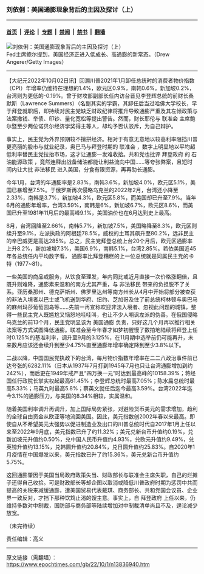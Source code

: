 ### 刘依俐：美国通膨现象背后的主因及探讨（上）

---

#### [首页](../../../..?n13836940) &nbsp;|&nbsp; [评论](../../../../../epoch-comment?n13836940) &nbsp;|&nbsp; [专题](../../../../../epoch-special?n13836940) &nbsp;|&nbsp; [禁闻](../../../../../epoch-news?n13836940) &nbsp;|&nbsp; [禁书](../../../../../books?n13836940) &nbsp;|&nbsp; [翻墙](https://github.com/gfw-breaker/nogfw/blob/master/README.md?n13836940)


<div><img alt="刘依俐：美国通膨现象背后的主因及探讨（上）" class="attachment-djy_600_400 size-djy_600_400 wp-post-image" src="https://i.epochtimes.com/assets/uploads/2022/09/id13832392-576899-600x400.jpg"/>
<div class="caption">
 Fed主席鲍尔提到，美国经济正进入低成长、高通膨的新常态。（Drew Angerer/Getty Images）
</div></div><hr/><div class="post_content" id="artbody" itemprop="articleBody">
 <!-- article content begin -->
 <p>
  【大纪元2022年10月02日讯】回溯川普2021年1月卸任总统时的消费者物价指数（CPI）年增率仍维持在理想的1.4%，欧元区0.9%，南韩0.6%，新加坡0.2%，台湾则为更低的-0.19%。曾于财攻部副部长任内访台晋见李登辉总统的前财长桑默斯（Lawrence Summers）（名副其实的学霸，其卸任后当过哈佛大学校长，早于拜登就职后，即持续对民主党缺乏财政纪律将推升导致通膨严重及其左倾政策与法案撒钱、举债、印钞、量化宽松等提出警告。然而，财长耶伦与
  <ok href="https://www.epochtimes.com/gb/tag/%E8%81%94%E5%87%86%E4%BC%9A.html">
   联准会
  </ok>
  主席鲍尔暨至少两位诺贝尔经济学奖得主等人，却均予否认驳斥，为自己辩护。
 </p>
 <p>
  事实上，民主党为外界预期较不擅拼经济。相对于有意无意地以较高利率阻挡川普更亮丽的股市与就业纪录，奥巴马与拜登时期的
  <ok href="https://www.epochtimes.com/gb/tag/%E8%81%94%E5%87%86%E4%BC%9A.html">
   联准会
  </ok>
  ，数字上明显地以平均超低利率替民主党拉抬市场，这才让通膨一发难收拾。共和党也批评
  <ok href="https://www.epochtimes.com/gb/tag/%E6%8B%9C%E7%99%BB%E6%94%BF%E5%BA%9C.html">
   拜登政府
  </ok>
  的
  <ok href="https://www.epochtimes.com/gb/tag/%E7%9F%B3%E6%B2%B9%E8%83%BD%E6%BA%90%E6%94%BF%E7%AD%96.html">
   石油能源政策
  </ok>
  ，竟然连释出战备储油都能让利益流向中国……等夸张弊案，且短时间内让大批
  <ok href="https://www.epochtimes.com/gb/tag/%E9%9D%9E%E6%B3%95%E7%A7%BB%E6%B0%91.html">
   非法移民
  </ok>
  进入美国，分食有限资源，再再助长通膨。
 </p>
 <p>
  今年1月，台湾的年通膨率是2.83%，南韩3.6%，新加坡4.0%，欧元区5.1%，美国已暴增至7.5%。于俄罗斯再次侵略乌克兰的2022年2月，台湾还小降至2.33%，南韩是3.7%，新加坡4.3%，欧元区5.8%，而美国却已升至7.9%。当年6月的通膨年增率，台湾3.59%，南韩是6%，新加坡6.7%，欧元区8.6%，而美国已升至1981年11月后的最高峰9.1%，美国油价也在6月达到史上最高。
 </p>
 <p>
  8月，台湾回降至2.66%，南韩5.7%，新加坡7.5%，美国略降至8.3%，欧元区则续升至9.1%，左派执政的阿根廷78.5%，威权的土耳其飙升至80.2%，远非民主的辛巴威更是高达285%。总之，民主党拜登总统上台20个月后，欧元区通膨率上升8.2%，新加坡增7.3%，美国6.9%，南韩5.1%，台湾2.85%。若依美国近45年各总统任内平均数字看， 通膨率比拜登糟糕的上一位总统就是同属民主党的卡特（1977~81）。
 </p>
 <p>
  一些美国的商品或服务，从饮食至理发，年内同比或近月直接一次价格涨翻倍，且既升则难降，通膨素来温和的南方尤其严重，与
  <ok href="https://www.epochtimes.com/gb/tag/%E9%9D%9E%E6%B3%95%E7%A7%BB%E6%B0%91.html">
   非法移民
  </ok>
  带来的负担脱不了关系。亚历桑那州、德克萨斯州、佛罗里达州等南方州长从4月中开始将部分被查获的非法入境者以巴士或飞机送到华府、纽约、芝加哥及住了前总统柯林顿与奥巴马的麻州玛莎葡萄园岛等……先前一再宣称欢迎非法入境者、忽视此问题的城镇，整得一些民主党人既尴尬又恼怒地哇哇叫，也让不少人嘲讽左派的伪善。在俄国侵略乌克兰的前13个月，民主党明显该为
  <ok href="https://www.epochtimes.com/gb/tag/%E7%BE%8E%E5%9B%BD%E9%80%9A%E8%86%A8.html">
   美国通膨
  </ok>
  负责，只好这几个月再以推行相关法案等方式试图降低通膨。联准会至今年春才如梦初醒慢了数拍地陆续将拜登上任时0.125%的基准利率，调升至9月的3.125%，在11月期中选举前仍可能再升，未来数月应该还会续升到至少4.75%直至通膨年增率确定降到至少3.8%以下。
 </p>
 <p>
  二战以降，中国国民党执政下的台湾，每月物价指数年增率在二二八政治事件前已达夸张的6282.11%（日本从1937年7月打到1945年7月也只让台湾通膨增加到约242%），而后更在1949年戒严且“四万换一元”时达到最高峰的10158.39%；蒋经国任行政院长掌实权起最高61.45%；李登辉总统时最高7.05%；陈水扁总统时最高5.33%；马英九时最高5.8%；蔡英文就任后迄今最高3.59%。台湾2022年迄今3.1%的通膨压力，与美国的8.34%相较，实属温和。
 </p>
 <p>
  随着美国利率调升再调升，加上国际局势紧张，对避险货币美元的需求增加，趋利的全球自由资金从欧亚等地流回美国。因此，美元指数创2002年春以来最高。即使自从不希望美元太强势以促进制造业及出口的川普总统时代自2017年1月上任以来至2022年9月底，美元指数已升了约11.32%；美元兑新台币升值约0.19%，兑新加坡元升值约0.50%，兑中国人民币升值约4.93%，兑欧元升值约9.49%，兑英镑升值约13.15%，兑韩圜升值约20.84%，兑日圆升值约25.83%。自2020年1月疫情在中国爆发以来，美元指数已升了约15.36%，美元兑新台币升值约5.75%。
 </p>
 <p>
  这回通膨肇因于美国当局政府政策失当、财政部长与联准会主席失职，自己的烂摊子还得自己收拾。可是财政部长等却企图以取消或降低川普政府时期为惩罚中共而提高的关税来减缓通膨，遭美国贸易代表戴琪、商务部长、共和党国会议员、企业界一致反对，才挡下那种饮鸩止渴的馊主意。事实上，自
  <ok href="https://www.epochtimes.com/gb/tag/%E6%8B%9C%E7%99%BB%E6%94%BF%E5%BA%9C.html">
   拜登政府
  </ok>
  上任以来，仍维持多数对中制裁，国防部与商务部等陆续增加对中制裁清单尚且不及，遑论减少放宽。
 </p>
 <p>
  （未完待续）
 </p>
 <p>
  责任编辑：高义
 </p>
 <!-- article content end -->
 <div id="below_article_ad">
 </div>
</div>


---

原文链接（需翻墙）：https://www.epochtimes.com/gb/22/10/1/n13836940.htm